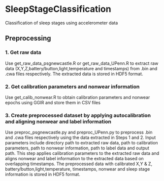 # SleepStageClassification
Classification of sleep stages using accelerometer data

## Preprocessing
### 1. Get raw data
Use get_raw_data_psgnewcastle.R or get_raw_data_UPenn.R to extract raw data (X,Y,Z,battery/button,light,temperature and timestamps) from .bin and .cwa files respectively. The extracted data is stored in HDF5 format.

### 2. Get calibration parameters and nonwear information
Use get_calib_nonwear.R to obtain calibration parameters and nonwear epochs using GGIR and store them in CSV files

### 3. Create preprocessed dataset by applying autocalibration and aligning nonwear and label information
Use preproc_psgnewcastle.py and preproc_UPenn.py to preprocess .bin and .cwa files respectively using the data extracted in Steps 1 and 2. Input parameters include directory path to extracted raw data, path to calibration parameters, path to nonwear information, path to label data and output path. This step applies calibration parameters to the extracted raw data and aligns nonwear and label information to the extracted data based on overlapping timestamps. The preprocessed data with calibrated X,Y & Z, battery/button,light,temperature, timestamps, nonwear and sleep stage information is stored in HDF5 format.
